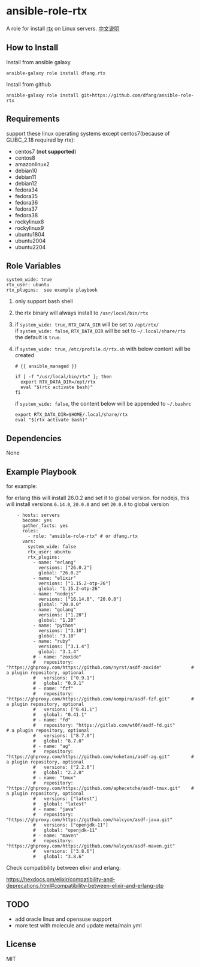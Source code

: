 ansible-role-rtx
=========

A role for install [rtx](https://github.com/jdxcode/rtx) on Linux servers.  [中文说明](https://github.com/dfang/ansible-role-rtx/blob/main/README-zh_CN.md)

How to Install
------------

Install from ansible galaxy

```
ansible-galaxy role install dfang.rtx
```

Install from github
```
ansible-galaxy role install git+https://github.com/dfang/ansible-role-rtx
```


Requirements
--------------

support these linux operating systems except centos7(because of GLIBC_2.18 required by rtx):  

- centos7 (**not supported**)  
- centos8  
- amazonlinux2  
- debian10  
- debian11  
- debian12  
- fedora34  
- fedora35  
- fedora36  
- fedora37  
- fedora38  
- rockylinux8  
- rockylinux9  
- ubuntu1804  
- ubuntu2004  
- ubuntu2204  

Role Variables
--------------

```
system_wide: true
rtx_user: ubuntu
rtx_plugins:  see example playbook
```

1. only support bash shell  

2. the rtx binary will always install to `/usr/local/bin/rtx`  

3. if `system_wide: true`, `RTX_DATA_DIR` will be set to `/opt/rtx/`  
   if `system_wide: false`, `RTX_DATA_DIR` will be set to  `~/.local/share/rtx`  
   the default is `true`. 

4. if `system_wide: true`, `/etc/profile.d/rtx.sh` with below content will be created
    ```
    # {{ ansible_managed }}

    if [ -f "/usr/local/bin/rtx" ]; then
      export RTX_DATA_DIR=/opt/rtx
      eval "$(rtx activate bash)"
    fi
    ```

    if `system_wide: false`, the content below will be appended to `~/.bashrc`
    
    ```
    export RTX_DATA_DIR=$HOME/.local/share/rtx
    eval "$(rtx activate bash)"
    ```

Dependencies
------------

None


Example Playbook
----------------

for example: 

for erlang this will install 26.0.2 and set it to global version. for nodejs, this will install versions `6.14.0`, `20.0.0` and set `20.0.0` to global version  

```
    - hosts: servers
      become: yes
      gather_facts: yes
      roles:
        - role: "ansible-role-rtx" # or dfang.rtx
      vars:
        system_wide: false
        rtx_user: ubuntu
        rtx_plugins:
          - name: "erlang"
            versions: ["26.0.2"]
            global: "26.0.2"
          - name: "elixir"
            versions: ["1.15.2-otp-26"]
            global: "1.15.2-otp-26"
          - name: "nodejs"
            versions: ["16.14.0", "20.0.0"]
            global: "20.0.0"
          - name: "golang"
            versions: ["1.20"]
            global: "1.20"
          - name: "python"
            versions: ["3.10"]
            global: "3.10"
          - name: "ruby"
            versions: ["3.1.4"]
            global: "3.1.4"
          # - name: "zoxide"
          #   repository: "https://ghproxy.com/https://github.com/nyrst/asdf-zoxide"           # a plugin repository, optional
          #   versions: ["0.9.1"]
          #   global: "0.9.1"
          # - name: "fzf"
          #   repository: "https://ghproxy.com/https://github.com/kompiro/asdf-fzf.git"        # a plugin repository, optional
          #   versions: ["0.41.1"]
          #   global: "0.41.1"
          # - name: "fd"
          #   repository: "https://gitlab.com/wt0f/asdf-fd.git"                                # a plugin repository, optional
          #   versions: ["8.7.0"]
          #   global: "8.7.0"
          # - name: "ag"
          #   repository: "https://ghproxy.com/https://github.com/koketani/asdf-ag.git"        # a plugin repository, optional
          #   versions: ["2.2.0"]
          #   global: "2.2.0"
          # - name: "tmux"
          #   repository: "https://ghproxy.com/https://github.com/aphecetche/asdf-tmux.git"    # a plugin repository, optional
          #   versions: ["latest"]
          #   global: "latest"
          # - name: "java"
          #   repository: "https://ghproxy.com/https://github.com/halcyon/asdf-java.git"
          #   versions: ["openjdk-11"]
          #   global: "openjdk-11"
          # - name: "maven"
          #   repository: "https://ghproxy.com/https://github.com/halcyon/asdf-maven.git"
          #   versions: ["3.8.6"]
          #   global: "3.8.6"

```

Check compatibility between elixir and erlang:  

https://hexdocs.pm/elixir/compatibility-and-deprecations.html#compatibility-between-elixir-and-erlang-otp


TODO
-------

- add oracle linux and opensuse support
- more test with molecule and update meta/main.yml

License
-------

MIT


